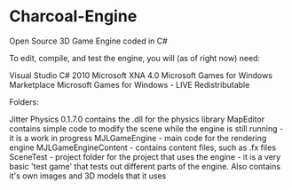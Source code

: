 # Charcoal-Engine
Open Source 3D Game Engine coded in C#

To edit, compile, and test the engine, you will (as of right now) need:

Visual Studio C# 2010
Microsoft XNA 4.0
Microsoft Games for Windows Marketplace
Microsoft Games for Windows - LIVE Redistributable

Folders:

Jitter Physics 0.1.7.0 contains the .dll for the physics library
MapEditor contains simple code to modify the scene while the engine is still running - it is a work in progress
MJLGameEngine - main code for the rendering engine
MJLGameEngineContent - contains content files, such as .fx files
SceneTest - project folder for the project that uses the engine - it is a very basic 'test game' 
            that tests out different parts of the engine. Also contains it's own images and 3D models that it uses